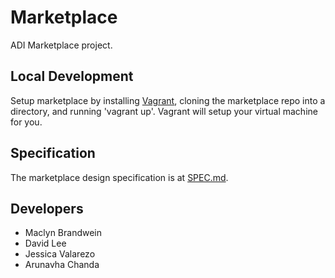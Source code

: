 # Marketplace
ADI Marketplace project.

## Local Development
Setup marketplace by installing [Vagrant](http://www.vagrantup.com/), cloning the marketplace repo into a directory, and running 'vagrant up'. Vagrant will setup your virtual machine for you.

## Specification
The marketplace design specification is at [SPEC.md](SPEC.md).

## Developers
- Maclyn Brandwein
- David Lee
- Jessica Valarezo
- Arunavha Chanda
